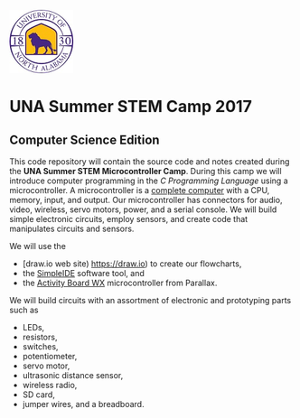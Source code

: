![UNA Logo](UNA-roundLionPurpleW.jpg)
# UNA Summer STEM Camp 2017
## Computer Science Edition
This code repository will contain the source code and notes created during the **UNA Summer STEM Microcontroller Camp**. During this camp we will introduce computer programming in the *C Programming Language* using a microcontroller. A microcontroller is a [complete computer](https://en.wikipedia.org/wiki/Microcontroller) with a CPU, memory, input, and output. Our microcontroller has connectors for audio, video, wireless, servo motors, power, and a serial console. We will build simple electronic circuits, employ sensors, and create code that manipulates circuits and sensors.

We will use the

* [draw.io web site) https://draw.io) to create our flowcharts,
* the [SimpleIDE](http://learn.parallax.com/tutorials/language/propeller-c/propeller-c-set-simpleide) software tool, and
* the [Activity Board WX](https://www.parallax.com/product/32912) microcontroller from Parallax.

We will build circuits with an assortment of electronic and prototyping parts such as

* LEDs,
* resistors,
* switches,
* potentiometer,
* servo motor,
* ultrasonic distance sensor,
* wireless radio,
* SD card,
* jumper wires, and a breadboard.
